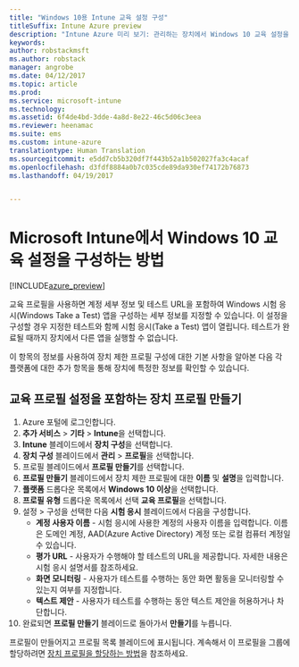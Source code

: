 ```yaml
---
title: "Windows 10용 Intune 교육 설정 구성"
titleSuffix: Intune Azure preview
description: "Intune Azure 미리 보기: 관리하는 장치에서 Windows 10 교육 설정을 구성하도록 Intune을 사용하는 방법을 알아봅니다."
keywords: 
author: robstackmsft
ms.author: robstack
manager: angrobe
ms.date: 04/12/2017
ms.topic: article
ms.prod: 
ms.service: microsoft-intune
ms.technology: 
ms.assetid: 6f4de4bd-3dde-4a8d-8e22-46c5d06c3eea
ms.reviewer: heenamac
ms.suite: ems
ms.custom: intune-azure
translationtype: Human Translation
ms.sourcegitcommit: e5dd7cb5b320df7f443b52a1b502027fa3c4acaf
ms.openlocfilehash: d3fdf8884a0b7c035cde89da930ef74172b76873
ms.lasthandoff: 04/19/2017


---
```


# <a name="how-to-configure-windows-10-education-settings-in-microsoft-intune"></a>Microsoft Intune에서 Windows 10 교육 설정을 구성하는 방법

[!INCLUDE[azure_preview](../includes/azure_preview.md)]

교육 프로필을 사용하면 계정 세부 정보 및 테스트 URL을 포함하여 Windows 시험 응시(Windows Take a Test) 앱을 구성하는 세부 정보를 지정할 수 있습니다. 이 설정을 구성할 경우 지정한 테스트와 함께 시험 응시(Take a Test) 앱이 열립니다. 테스트가 완료될 때까지 장치에서 다른 앱을 실행할 수 없습니다.

이 항목의 정보를 사용하여 장치 제한 프로필 구성에 대한 기본 사항을 알아본 다음 각 플랫폼에 대한 추가 항목을 통해 장치에 특정한 정보를 확인할 수 있습니다.

## <a name="create-a-device-profile-containing-education-profile-settings"></a>교육 프로필 설정을 포함하는 장치 프로필 만들기

1. Azure 포털에 로그인합니다.
2. **추가 서비스** > **기타** > **Intune**을 선택합니다.
3. **Intune** 블레이드에서 **장치 구성**을 선택합니다.
2. **장치 구성** 블레이드에서 **관리** > **프로필**을 선택합니다.
3. 프로필 블레이드에서 **프로필 만들기**를 선택합니다.
4. **프로필 만들기** 블레이드에서 장치 제한 프로필에 대한 **이름** 및 **설명**을 입력합니다.
5. **플랫폼** 드롭다운 목록에서 **Windows 10 이상**을 선택합니다.
6. **프로필 유형** 드롭다운 목록에서 선택 **교육 프로필**을 선택합니다. 
7. 설정 > 구성을 선택한 다음 **시험 응시** 블레이드에서 다음을 구성합니다.
    - **계정 사용자 이름** - 시험 응시에 사용한 계정의 사용자 이름을 입력합니다. 이름은 도메인 계정, AAD(Azure Active Directory) 계정 또는 로컬 컴퓨터 계정일 수 있습니다.
    - **평가 URL** - 사용자가 수행해야 할 테스트의 URL을 제공합니다. 자세한 내용은 시험 응시 설명서를 참조하세요.
    - **화면 모니터링** - 사용자가 테스트를 수행하는 동안 화면 활동을 모니터링할 수 있는지 여부를 지정합니다.
    - **텍스트 제안** - 사용자가 테스트를 수행하는 동안 텍스트 제안을 허용하거나 차단합니다.
8. 완료되면 **프로필 만들기** 블레이드로 돌아가서 **만들기**를 누릅니다.

프로필이 만들어지고 프로필 목록 블레이드에 표시됩니다.
계속해서 이 프로필을 그룹에 할당하려면 [장치 프로필을 할당하는 방법](how-to-assign-device-profiles.md)을 참조하세요.




